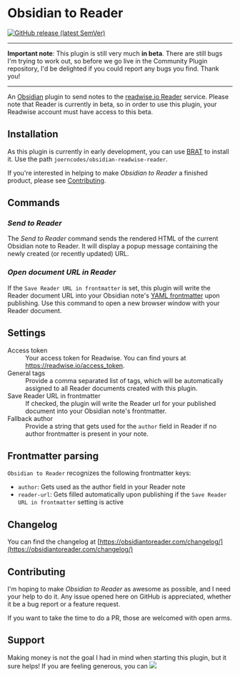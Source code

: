 # Obsidian to Reader

[![GitHub release (latest SemVer)](https://img.shields.io/github/v/release/joerncodes/obsidian-readwise-reader?style=for-the-badge&sort=semver)](https://github.com/joerncodes/obsidian-readwise-reader/releases/latest)

----

**Important note**: This plugin is still very much **in beta**. There are still bugs I'm trying to work out, so before we go live in the Community Plugin repository, I'd be delighted if you could report any bugs you find. Thank you!

----

An [Obsidian](https://obsidian.md) plugin to send notes to the [readwise.io Reader](https://read.readwise.io) service. Please note that Reader is currently in beta, so in order to use this plugin, your Readwise account must have access to this beta.

## Installation

As this plugin is currently in early development, you can use [BRAT](https://github.com/TfTHacker/obsidian42-brat) to install it. Use the path `joerncodes/obsidian-readwise-reader`.

If you're interested in helping to make *Obsidian to Reader* a finished product, please see [Contributing](#contributing).

## Commands

### *Send to Reader*

The *Send to Reader* command sends the rendered HTML of the current Obsidian note to Reader. It will display a popup message containing the newly created (or recently updated) URL.

### *Open document URL in Reader*

If the `Save Reader URL in frontmatter` is set, this plugin will write the Reader document URL into your Obsidian note's [YAML frontmatter](https://help.obsidian.md/Advanced+topics/YAML+front+matter) upon publishing. Use this command to open a new browser window with your Reader document.

## Settings

<dl>
    <dt>Access token</dt>
    <dd>Your access token for Readwise. You can find yours at <a href="https://readwise.io/access_token">https://readwise.io/access_token</a>.</dd>
    <dt>General tags</dt>
    <dd>Provide a comma separated list of tags, which will be automatically assigned to all Reader documents created with this plugin.</dd>
    <dt>Save Reader URL in frontmatter</dt>
    <dd>If checked, the plugin will write the Reader url for your published document into your Obsidian note's frontmatter.</dd>
    <dt>Fallback author</dt>
    <dd>Provide a string that gets used for the <code>author</code> field in Reader if no author frontmatter is present in your note.</dd>
</dl>

## Frontmatter parsing

`Obsidian to Reader` recognizes the following frontmatter keys:

- `author`: Gets used as the author field in your Reader note
- `reader-url`: Gets filled automatically upon publishing if the `Save Reader URL in frontmatter` setting is active

## Changelog

You can find the changelog at [https://obsidiantoreader.com/changelog/](https://obsidiantoreader.com/changelog/)
## Contributing

I'm hoping to make *Obsidian to Reader* as awesome as possible, and I need your help to do it. Any issue opened here on GitHub is appreciated, whether it be a bug report or a feature request. 

If you want to take the time to do a PR, those are welcomed with open arms.

## Support

Making money is not the goal I had in mind when starting this plugin, but it sure helps! If you are feeling generous, you can [![](https://uploads-ssl.webflow.com/5c14e387dab576fe667689cf/61e11d503cc13747866d338b_Button-2-p-1080.png)](https://ko-fi.com/joerndraws)
